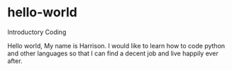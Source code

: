 # hello-world
Introductory Coding

Hello world, My name is Harrison. I would like to learn how to code python and other languages so that I can find a decent job and live happily ever after.
